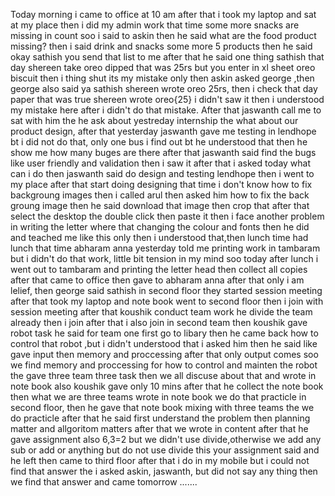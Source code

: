 Today morning i  came to office at 10 am after that i took my laptop and sat at my place then i did my admin work that time some more snacks are missing in count soo i said to askin then he said what are the food product missing? then i said drink and snacks some more 5 products then he said okay sathish you send that list to me after that he said one thing sathish that day shereen take oreo dipped that was 25rs but you enter in xl sheet oreo biscuit then i thing shut its my mistake only then askin asked george ,then george also said ya sathish shereen wrote oreo 25rs, then  i check that day paper that was true shereen wrote oreo{25} i didn't saw it then i understood my mistake here after i didn't do that mistake. After that jaswanth call me to sat with him the he ask about yestreday internship the what about our product design, after that yesterday jaswanth gave me testing in lendhope bt i did not do that, only one bus i find out bt he understood that then he show me how many buges are there after that jaswanth said find the bugs like user friendly and validation then i saw it after that i asked today what can i do then jaswanth said do design and testing lendhope then i went to my place after that start doing designing that time i don't know how to fix backgroung images then i called arul then asked him how to fix the back groung image then he said download that image then crop that after that select the desktop the double click then paste it then i face another problem in writing the letter where that changing the colour and fonts then he did and teached me like this only then i understood that,then lunch time had lunch that time abharam anna yesterday told me printing work in tambaram but i didn't do that work, little bit tension in my mind soo today after lunch i went out to tambaram and printing the letter head then collect all copies after that came to office then gave to abharam anna after that only i am lelief, then george said sathish in second floor they started session meeting after that took my laptop and note book went to second floor then i join with session meeting after that koushik conduct team work he divide the team already then i join after that i also join in second team then koushik gave robot task he said for team one first go to libary then he came back how to control that robot ,but i didn't understood that i asked him then he said like gave input then memory and proccessing after that only output comes soo we find memory and proccessing for how to control and mainten the robot the gave three team three task then we all discuse about that and wrote in note book also koushik gave only 10 mins after that he collect the note book then what we are three teams wrote in note book we do that practicle in second floor, then he gave that note book mixing with three teams the we do practicle after that he said first understand the problem then planning matter and allgoritom matters after that we wrote in content after that he gave assignment also 6,3=2 but we didn't use divide,otherwise we add any sub or add or anything but do not use divide this your assignment said and he left then came to third floor after that i do in my mobile but i could not find that answer the i asked askin, jaswanth, but did not say any thing then we find that answer and came tomorrow ....... 
